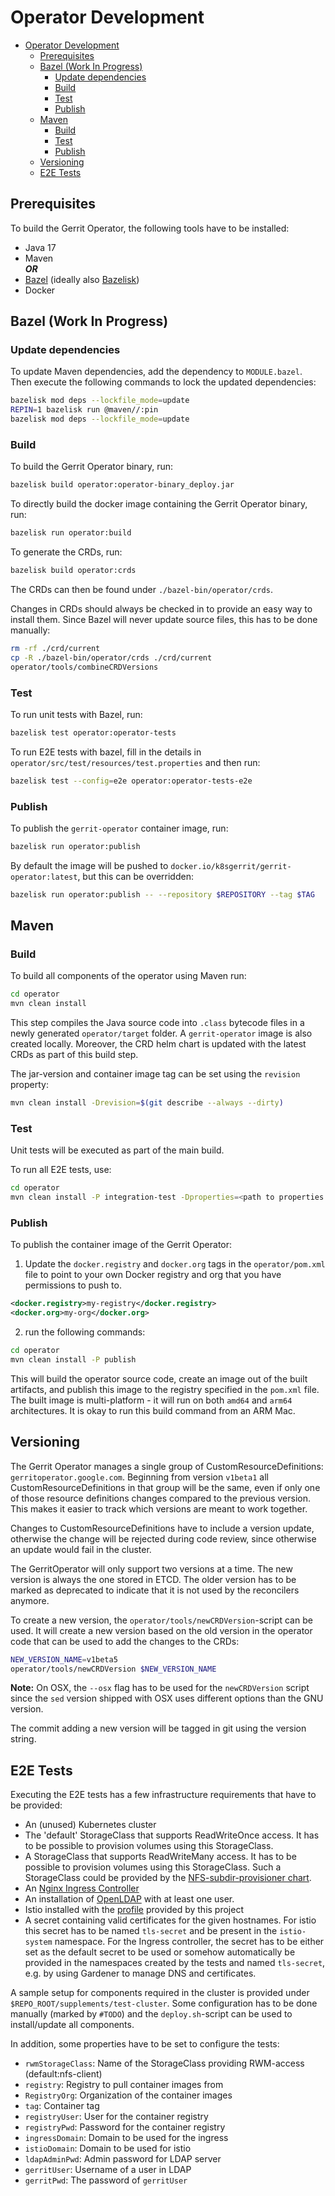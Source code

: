 # Operator Development

- [Operator Development](#operator-development)
  - [Prerequisites](#prerequisites)
  - [Bazel (Work In Progress)](#bazel-work-in-progress)
    - [Update dependencies](#update-dependencies)
    - [Build](#build)
    - [Test](#test)
    - [Publish](#publish)
  - [Maven](#maven)
    - [Build](#build-1)
    - [Test](#test-1)
    - [Publish](#publish-1)
  - [Versioning](#versioning)
  - [E2E Tests](#e2e-tests)

## Prerequisites

To build the Gerrit Operator, the following tools have to be installed:

- Java 17
- Maven\
  ***OR***
- [Bazel](https://github.com/bazelbuild/bazel)
  (ideally also [Bazelisk](https://github.com/bazelbuild/bazelisk))
- Docker

## Bazel (Work In Progress)

### Update dependencies

To update Maven dependencies, add the dependency to `MODULE.bazel`. Then
execute the following commands to lock the updated dependencies:

```sh
bazelisk mod deps --lockfile_mode=update
REPIN=1 bazelisk run @maven//:pin
bazelisk mod deps --lockfile_mode=update
```

### Build

To build the Gerrit Operator binary, run:

```sh
bazelisk build operator:operator-binary_deploy.jar
```

To directly build the docker image containing the Gerrit Operator binary, run:

```sh
bazelisk run operator:build
```

To generate the CRDs, run:

```sh
bazelisk build operator:crds
```

The CRDs can then be found under `./bazel-bin/operator/crds`.

Changes in CRDs should always be checked in to provide an easy way to install
them. Since Bazel will never update source files, this has to be done manually:

```sh
rm -rf ./crd/current
cp -R ./bazel-bin/operator/crds ./crd/current
operator/tools/combineCRDVersions
```

### Test

To run unit tests with Bazel, run:

```sh
bazelisk test operator:operator-tests
```

To run E2E tests with bazel, fill in the details in
`operator/src/test/resources/test.properties` and then run:

```sh
bazelisk test --config=e2e operator:operator-tests-e2e
```

### Publish

To publish the `gerrit-operator` container image, run:

```sh
bazelisk run operator:publish
```

By default the image will be pushed to `docker.io/k8sgerrit/gerrit-operator:latest`,
but this can be overridden:

```sh
bazelisk run operator:publish -- --repository $REPOSITORY --tag $TAG
```

## Maven

### Build

To build all components of the operator using Maven run:

```sh
cd operator
mvn clean install
```

This step compiles the Java source code into `.class` bytecode files in a newly
generated `operator/target` folder. A `gerrit-operator` image is also created
locally. Moreover, the CRD helm chart is updated with the latest CRDs as part of
this build step.

The jar-version and container image tag can be set using the `revision` property:

```sh
mvn clean install -Drevision=$(git describe --always --dirty)
```

### Test

Unit tests will be executed as part of the main build.

To run all E2E tests, use:

```sh
cd operator
mvn clean install -P integration-test -Dproperties=<path to properties file>
```

### Publish

To publish the container image of the Gerrit Operator:

1. Update the `docker.registry` and `docker.org` tags in the `operator/pom.xml`
file to point to your own Docker registry and org that you have permissions to
push to.

```xml
<docker.registry>my-registry</docker.registry>
<docker.org>my-org</docker.org>
```

2. run the following commands:

```sh
cd operator
mvn clean install -P publish
```

This will build the operator source code, create an image out of the
built artifacts, and publish this image to the registry specified in the
`pom.xml` file. The built image is multi-platform - it will run on both `amd64`
and `arm64` architectures. It is okay to run this build command from an ARM
Mac.

## Versioning

The Gerrit Operator manages a single group of CustomResourceDefinitions:
`gerritoperator.google.com`. Beginning from version `v1beta1` all
CustomResourceDefinitions in that group will be the same, even if only one of
those resource definitions changes compared to the previous version. This makes
it easier to track which versions are meant to work together.

Changes to CustomResourceDefinitions have to include a version update, otherwise
the change will be rejected during code review, since otherwise an update would
fail in the cluster.

The GerritOperator will only support two versions at a time. The new version is
always the one stored in ETCD. The older version has to be marked as deprecated
to indicate that it is not used by the reconcilers anymore.

To create a new version, the `operator/tools/newCRDVersion`-script can be used.
It will create a new version based on the old version in the operator code that
can be used to add the changes to the CRDs:

```sh
NEW_VERSION_NAME=v1beta5
operator/tools/newCRDVersion $NEW_VERSION_NAME
```

**Note:** On OSX, the `--osx` flag has to be used for the `newCRDVersion` script
since the `sed` version shipped with OSX uses different options than the GNU
version.

The commit adding a new version will be tagged in git using the version string.

## E2E Tests

Executing the E2E tests has a few infrastructure requirements that have to be
provided:

- An (unused) Kubernetes cluster
- The 'default' StorageClass that supports ReadWriteOnce access. It has to be
  possible to provision volumes using this StorageClass.
- A StorageClass that supports ReadWriteMany access. It has to be possible to
  provision volumes using this StorageClass. Such a StorageClass could be provided
  by the [NFS-subdir-provisioner chart](https://github.com/kubernetes-sigs/nfs-subdir-external-provisioner).
- An [Nginx Ingress Controller](https://github.com/kubernetes/ingress-nginx)
- An installation of [OpenLDAP](../supplements/test-cluster/ldap/openldap.yaml)
  with at least one user.
- Istio installed with the [profile](../istio/gerrit.profile.yaml) provided by
  this project
- A secret containing valid certificates for the given hostnames. For istio this
  secret has to be named `tls-secret` and be present in the `istio-system` namespace.
  For the Ingress controller, the secret has to be either set as the default
  secret to be used or somehow automatically be provided in the namespaces created
  by the tests and named `tls-secret`, e.g. by using Gardener to manage DNS and
  certificates.

A sample setup for components required in the cluster is provided under
`$REPO_ROOT/supplements/test-cluster`. Some configuration has to be done manually
(marked by `#TODO`) and the `deploy.sh`-script can be used to install/update all
components.

In addition, some properties have to be set to configure the tests:

- `rwmStorageClass`: Name of the StorageClass providing RWM-access (default:nfs-client)
- `registry`: Registry to pull container images from
- `RegistryOrg`: Organization of the container images
- `tag`: Container tag
- `registryUser`: User for the container registry
- `registryPwd`: Password for the container registry
- `ingressDomain`: Domain to be used for the ingress
- `istioDomain`: Domain to be used for istio
- `ldapAdminPwd`: Admin password for LDAP server
- `gerritUser`: Username of a user in LDAP
- `gerritPwd`: The password of `gerritUser`
